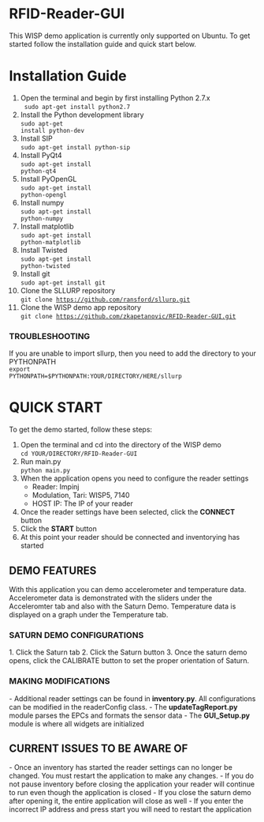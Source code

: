RFID-Reader-GUI
===============

This WISP demo application is currently only supported on Ubuntu. To get started follow the installation guide and quick start below.

<h1>Installation Guide</h1>

1. Open the terminal and begin by first installing Python 2.7.x <br/>
     <code> sudo apt-get install python2.7</code>
2. Install the Python development library <br/>
      <code>sudo apt-get install python-dev</code>
3. Install SIP <br/>
      <code>sudo apt-get install python-sip</code>
4. Install PyQt4 <br/>
      <code>sudo apt-get install python-qt4</code>
5. Install PyOpenGL <br/>
      <code>sudo apt-get install python-opengl</code>
6. Install numpy <br/>
     <code>sudo apt-get install python-numpy</code>
7. Install matplotlib <br/>
      <code>sudo apt-get install python-matplotlib</code>
8. Install Twisted <br/>
      <code>sudo apt-get install python-twisted</code>
9. Install git <br/>
      <code>sudo apt-get install git</code>
10. Clone the SLLURP repository <br/>
      <code>git clone https://github.com/ransford/sllurp.git</code>
11. Clone the WISP demo app repository <br/>
     <code>git clone https://github.com/zkapetanovic/RFID-Reader-GUI.git</code>

<h3>TROUBLESHOOTING</h3>

If you are unable to import sllurp, then you need to add the directory to your PYTHONPATH <br/>
      <code>export PYTHONPATH=$PYTHONPATH:YOUR/DIRECTORY/HERE/sllurp</code>

<h1>QUICK START</h1>
To get the demo started, follow these steps:

1. Open the terminal and cd into the directory of the WISP demo <br/>
      <code>cd YOUR/DIRECTORY/RFID-Reader-GUI</code>
2. Run main.py <br/>
      <code>python main.py</code>
3. When the application opens you need to configure the reader settings <br/>
      - Reader: Impinj
      - Modulation, Tari: WISP5, 7140
      - HOST IP: The IP of your reader
4. Once the reader settings have been selected, click the <b>CONNECT</b> button
5. Click the <b>START</b> button
6. At this point your reader should be connected and inventorying has started

<h2>DEMO FEATURES</h2>
With this application you can demo accelerometer and temperature data. Accelerometer data is demonstrated with the sliders under the Acceleromter tab and also with the Saturn Demo. Temperature data is displayed on a graph under the Temperature tab. 

<h3>SATURN DEMO CONFIGURATIONS</h3>
1. Click the Saturn tab
2. Click the Saturn button
3. Once the saturn demo opens, click the CALIBRATE button to set the proper orientation of Saturn.

<h3>MAKING MODIFICATIONS</h3>
- Additional reader settings can be found in <b>inventory.py</b>. All configurations can be modified in the readerConfig class.
- The <b>updateTagReport.py</b> module parses the EPCs and formats the sensor data
- The <b>GUI_Setup.py</b> module is where all widgets are initialized

<h2>CURRENT ISSUES TO BE AWARE OF</h2>
- Once an inventory has started the reader settings can no longer be changed. You must restart the application to make any changes.
- If you do not pause inventory before closing the application your reader will continue to run even though the application is closed
- If you close the saturn demo after opening it, the entire application will close as well
- If you enter the incorrect IP address and press start you will need to restart the application

